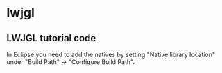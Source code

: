 # lwjgl
## LWJGL tutorial code
In Eclipse you need to add the natives by setting "Native library location" under "Build Path" -> "Configure Build Path".